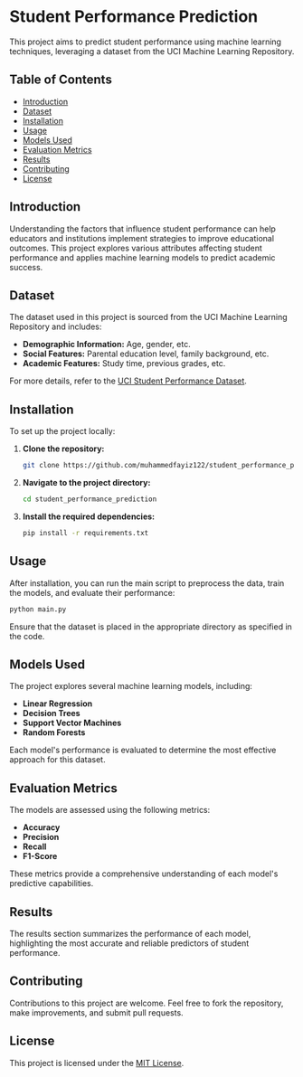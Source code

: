 # Student Performance Prediction

This project aims to predict student performance using machine learning techniques, leveraging a dataset from the UCI Machine Learning Repository.

## Table of Contents

- [Introduction](#introduction)
- [Dataset](#dataset)
- [Installation](#installation)
- [Usage](#usage)
- [Models Used](#models-used)
- [Evaluation Metrics](#evaluation-metrics)
- [Results](#results)
- [Contributing](#contributing)
- [License](#license)

## Introduction

Understanding the factors that influence student performance can help educators and institutions implement strategies to improve educational outcomes. This project explores various attributes affecting student performance and applies machine learning models to predict academic success.

## Dataset

The dataset used in this project is sourced from the UCI Machine Learning Repository and includes:

- **Demographic Information:** Age, gender, etc.
- **Social Features:** Parental education level, family background, etc.
- **Academic Features:** Study time, previous grades, etc.

For more details, refer to the [UCI Student Performance Dataset](https://archive.ics.uci.edu/ml/datasets/Student+Performance).

## Installation

To set up the project locally:

1. **Clone the repository:**

   ```bash
   git clone https://github.com/muhammedfayiz122/student_performance_prediction.git
   ```

2. **Navigate to the project directory:**

   ```bash
   cd student_performance_prediction
   ```

3. **Install the required dependencies:**

   ```bash
   pip install -r requirements.txt
   ```

## Usage

After installation, you can run the main script to preprocess the data, train the models, and evaluate their performance:

```bash
python main.py
```

Ensure that the dataset is placed in the appropriate directory as specified in the code.

## Models Used

The project explores several machine learning models, including:

- **Linear Regression**
- **Decision Trees**
- **Support Vector Machines**
- **Random Forests**

Each model's performance is evaluated to determine the most effective approach for this dataset.

## Evaluation Metrics

The models are assessed using the following metrics:

- **Accuracy**
- **Precision**
- **Recall**
- **F1-Score**

These metrics provide a comprehensive understanding of each model's predictive capabilities.

## Results

The results section summarizes the performance of each model, highlighting the most accurate and reliable predictors of student performance.

## Contributing

Contributions to this project are welcome. Feel free to fork the repository, make improvements, and submit pull requests.

## License

This project is licensed under the [MIT License](LICENSE).

